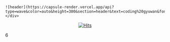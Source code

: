 # <div align=center> 
	![header](https://capsule-render.vercel.app/api?type=wave&color=auto&height=300&section=header&text=coding%20gyuwan&fontSize=90)	
	</div>
	



<div align=center>
	
  [![Hits](https://hits.seeyoufarm.com/api/count/incr/badge.svg?url=https%3A%2F%2Fgithub.com%2Fgyuwanc1%2Fhit-counter&count_bg=%2379C83D&title_bg=%23707070&icon=harbor.svg&icon_color=%23E7E7E7&title=hits&edge_flat=false)](https://hits.seeyoufarm.com)
  
  </div>


6
